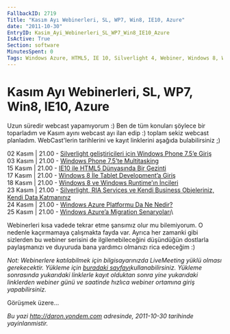 ```yaml
---
FallbackID: 2719
Title: "Kasım Ayı Webinerleri, SL, WP7, Win8, IE10, Azure"
date: "2011-10-30"
EntryID: Kasim_Ayi_Webinerleri_SL_WP7_Win8_IE10_Azure
IsActive: True
Section: software
MinutesSpent: 0
Tags: Windows Azure, HTML5, IE 10, Silverlight 4, Webiner, Windows 8, Windows Phone, Windows Phone 7.5, WinRT
---
```

# Kasım Ayı Webinerleri, SL, WP7, Win8, IE10, Azure
Uzun süredir webcast yapamıyorum :) Ben de tüm konuları şöylece bir
toparladım ve Kasım ayını webcast ayı ilan edip :) toplam sekiz webcast
planladım. WebCast'lerin tarihlerini ve kayıt linklerini aşağıda
bulabilirsiniz ;)

02 Kasım | 21.00 - [Silverlight geliştiricileri için Windows Phone 7.5’e
Giriş](http://daron.yondem.com/tr/post/SL_gelistiricilerine_WP75_Giris_Webiner_Kaydi)\
 03 Kasım | 21.00 - [Windows Phone 7.5’te
Multitasking](http://daron.yondem.com/tr/post/Windows_Phone_75te_Multiasking)\
15 Kasım | 21.00 - [IE10 ile HTML5 Dünyasında Bir
Gezinti](https://msevents.microsoft.com/CUI/EventDetail.aspx?EventID=1032497963&Culture=TR-TR)\
17 Kasım | 21.00 - [Windows 8 İle Tablet Development’a
Giriş](https://msevents.microsoft.com/CUI/EventDetail.aspx?EventID=1032497965&Culture=TR-TR)\
18 Kasım | 21.00 - [Windows 8 ve Windows Runtime’ın
İncileri](https://msevents.microsoft.com/CUI/EventDetail.aspx?EventID=1032497967&Culture=TR-TR)\
23 Kasım | 21.00 - [Silverlight, RIA Services ve Kendi Business
Objeleriniz, Kendi Data
Katmanınız](https://msevents.microsoft.com/CUI/EventDetail.aspx?EventID=1032497970&Culture=TR-TR)\
24 Kasım | 21.00 - [Windows Azure Platformu Da Ne
Nedir?](https://msevents.microsoft.com/CUI/EventDetail.aspx?EventID=1032498401&Culture=TR-TR)\
 25 Kasım | 21.00 - [Windows Azure’a Migration
Senaryoları](https://msevents.microsoft.com/CUI/EventDetail.aspx?EventID=1032498403&Culture=TR-TR)\

Webinerleri kısa vadede tekrar etme şansımız olur mu bilemiyorum. O
nedenle kaçırmamaya çalışmakta fayda var. Ayrıca her zamanki gibi
sizlerden bu webiner serisini de ilgilenebileceğini düşündüğün dostlarla
paylaşmanızı ve duyuruda bana yardımcı olmanızı rica edeceğim :)

*Not: Webinerlere katılabilmek için bilgisayarınızda LiveMeeting yüklü
olması gerekecektir. Yükleme için* [*buradaki
sayfayı*](http://office.microsoft.com/en-us/help/download-the-microsoft-office-live-meeting-2007-client-HA010173383.aspx)*kullanabilirsiniz.
Yükleme sonrasında yukarıdaki linklerle kayıt olduktan sonra yine
yukarıdaki linklerden webiner günü ve saatinde hızlıca webiner ortamına
giriş yapabilirsiniz.*

Görüşmek üzere...



*Bu yazi http://daron.yondem.com adresinde, 2011-10-30 tarihinde yayinlanmistir.*

